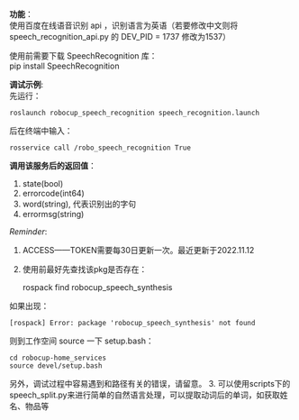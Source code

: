 **功能**：
<br>
使用百度在线语音识别 api ，识别语言为英语（若要修改中文则将 speech_recognition_api.py 的 DEV_PID = 1737 修改为1537）

使用前需要下载 SpeechRecognition 库：    
    pip install SpeechRecognition

**调试示例**:
<br>
先运行：

    roslaunch robocup_speech_recognition speech_recognition.launch

后在终端中输入：

    rosservice call /robo_speech_recognition True
    

**调用该服务后的返回值**：
1. state(bool)
2. errorcode(int64)
3. word(string), 代表识别出的字句
4. errormsg(string)

*Reminder*:
1. ACCESS——TOKEN需要每30日更新一次。最近更新于2022.11.12
2. 使用前最好先查找该pkg是否存在：

    rospack find robocup_speech_synthesis

如果出现：

    [rospack] Error: package 'robocup_speech_synthesis' not found

则到工作空间 source 一下 setup.bash：

    cd robocup-home_services
    source devel/setup.bash

另外，调试过程中容易遇到和路径有关的错误，请留意。
3. 可以使用scripts下的speech_split.py来进行简单的自然语言处理，可以提取动词后的单词，如获取姓名、物品等